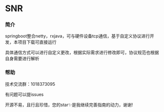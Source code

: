 SNR
==========

### 简介 ###

springboot整合netty，rxjava，可与硬件设备tcp通信，基于自定义协议进行开发，本项目下载可直接运行

具体通信方式可以进行自定义更改，根据实际需求进行修改即可，协议规范也根据自身需要进行解析

### 帮助 ###
技术交流群：1018373095

有问题可以提issues

开源不易，且行且珍惜，您的star✨是我继续完善指南的动力，谢谢!



   
